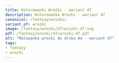 ```yaml
---
title: Kolorowanki Wróżki - wariant 47
description: Kolorowanka Wrozki - wariant 47
canonical: /fantasy/wrozki/
variant_of: wrozki
image: /fantasy/wrozki/47/wrozki-47.svg
pdf: /fantasy/wrozki/47/wrozki-47.pdf
alt: "Malowanka wrozki do druku A4 - wariant 47"
tags:
- fantasy
- wrozki
---
```

